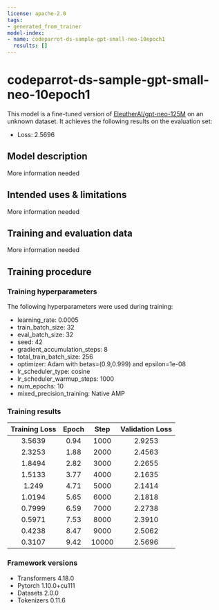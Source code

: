 ```yaml
---
license: apache-2.0
tags:
- generated_from_trainer
model-index:
- name: codeparrot-ds-sample-gpt-small-neo-10epoch1
  results: []
---
```


<!-- This model card has been generated automatically according to the information the Trainer had access to. You
should probably proofread and complete it, then remove this comment. -->

# codeparrot-ds-sample-gpt-small-neo-10epoch1

This model is a fine-tuned version of [EleutherAI/gpt-neo-125M](https://huggingface.co/EleutherAI/gpt-neo-125M) on an unknown dataset.
It achieves the following results on the evaluation set:
- Loss: 2.5696

## Model description

More information needed

## Intended uses & limitations

More information needed

## Training and evaluation data

More information needed

## Training procedure

### Training hyperparameters

The following hyperparameters were used during training:
- learning_rate: 0.0005
- train_batch_size: 32
- eval_batch_size: 32
- seed: 42
- gradient_accumulation_steps: 8
- total_train_batch_size: 256
- optimizer: Adam with betas=(0.9,0.999) and epsilon=1e-08
- lr_scheduler_type: cosine
- lr_scheduler_warmup_steps: 1000
- num_epochs: 10
- mixed_precision_training: Native AMP

### Training results

| Training Loss | Epoch | Step  | Validation Loss |
|:-------------:|:-----:|:-----:|:---------------:|
| 3.5639        | 0.94  | 1000  | 2.9253          |
| 2.3253        | 1.88  | 2000  | 2.4563          |
| 1.8494        | 2.82  | 3000  | 2.2655          |
| 1.5133        | 3.77  | 4000  | 2.1635          |
| 1.249         | 4.71  | 5000  | 2.1414          |
| 1.0194        | 5.65  | 6000  | 2.1818          |
| 0.7999        | 6.59  | 7000  | 2.2738          |
| 0.5971        | 7.53  | 8000  | 2.3910          |
| 0.4238        | 8.47  | 9000  | 2.5062          |
| 0.3107        | 9.42  | 10000 | 2.5696          |


### Framework versions

- Transformers 4.18.0
- Pytorch 1.10.0+cu111
- Datasets 2.0.0
- Tokenizers 0.11.6
